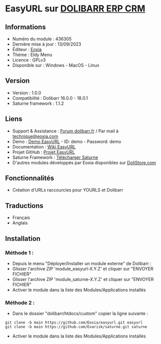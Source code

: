 # EasyURL sur [DOLIBARR ERP CRM](https://dolibarr.org)

## Informations

- Numéro du module : 436305
- Dernière mise à jour : 13/09/2023
- Éditeur : [Eoxia](https://eoxia.com)
- Thème : Eldy Menu
- Licence : GPLv3
- Disponible sur : Windows - MacOS - Linux

## Version

- Version :  1.0.0
- Compatibilité : Dolibarr 16.0.0 - 18.0.1
- Saturne framework : 1.1.2

## Liens

- Support & Assistance : [Forum dolibarr.fr](https://dolibarr.fr) / Par mail à technique@eoxia.com
- Demo : [Demo EasyURL](https://demodoli.digirisk.com) - ID: demo - Password: demo
- Documentation : [Wiki EasyURL](https://wiki.dolibarr.org/index.php/Module_EasyURL)
- Projet GitHub : [Projet EasyURL](https://github.com/Eoxia/easyurl/projects?query=is%3Aopen)
- Saturne Framework : [Télécharger Saturne](https://dolistore.com/fr/modules/1906-Saturne.html)
- D'autres modules développés par Eoxia disponibles sur [DoliStore.com](https://dolistore.com)

## Fonctionnalités

- Création d'URLs raccourcies pour YOURLS et Dolibarr

## Traductions

- Français
- Anglais

## Installation

### Méthode 1 :

- Depuis le menu "Déployer/Installer un module externe" de Dolibarr :
- Glisser l'archive ZIP 'module_easyurl-X.Y.Z' et cliquer sur "ENVOYER FICHIER"
- Glisser l'archive ZIP 'module_saturne-X.Y.Z' et cliquer sur "ENVOYER FICHIER"
- Activer le module dans la liste des Modules/Applications installés

### Méthode 2 :

- Dans le dossier "dolibarr/htdocs/custom" copier la ligne suivante :
``` 
git clone -b main https://github.com/Eoxia/easyurl.git easyurl
git clone -b main https://github.com/Evarisk/saturne.git saturne
```
- Activer le module dans la liste des Modules/Applications installés

